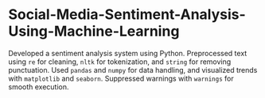# Social-Media-Sentiment-Analysis-Using-Machine-Learning
Developed a sentiment analysis system using Python. Preprocessed text using `re` for cleaning, `nltk` for tokenization, and `string` for removing punctuation. Used `pandas` and `numpy` for data handling, and visualized trends with `matplotlib` and `seaborn`. Suppressed warnings with `warnings` for smooth execution.

